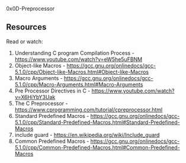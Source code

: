0x0D-Preprocessor

Resources
------------
Read or watch:

1. Understanding C program Compilation Process - https://www.youtube.com/watch?v=eW5he5uFBNM
2. Object-like Macros - https://gcc.gnu.org/onlinedocs/gcc-5.1.0/cpp/Object-like-Macros.html#Object-like-Macros
3. Macro Arguments - https://gcc.gnu.org/onlinedocs/gcc-5.1.0/cpp/Macro-Arguments.html#Macro-Arguments
4. Pre Processor Directives in C - https://www.youtube.com/watch?v=X6HiYbY3Uak
5. The C Preprocessor - https://www.cprogramming.com/tutorial/cpreprocessor.html
6. Standard Predefined Macros - https://gcc.gnu.org/onlinedocs/gcc-5.1.0/cpp/Standard-Predefined-Macros.html#Standard-Predefined-Macros
7. include guard - https://en.wikipedia.org/wiki/Include_guard
8. Common Predefined Macros - https://gcc.gnu.org/onlinedocs/gcc-5.1.0/cpp/Common-Predefined-Macros.html#Common-Predefined-Macros
